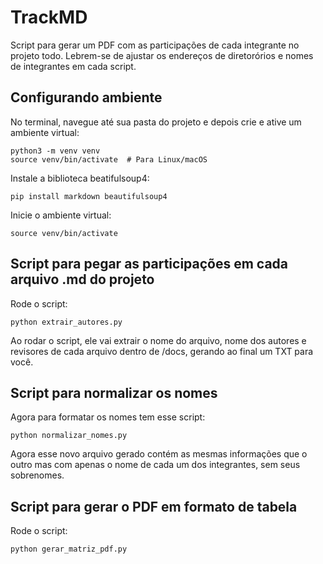 # TrackMD
Script para gerar um PDF com as participações de cada integrante no projeto todo. Lebrem-se de ajustar os endereços de diretorórios e nomes de integrantes em cada script.

## Configurando ambiente

No terminal, navegue até sua pasta do projeto e depois crie e ative um ambiente virtual:

```
python3 -m venv venv
source venv/bin/activate  # Para Linux/macOS
```

Instale a biblioteca beatifulsoup4:

```
pip install markdown beautifulsoup4
```

Inicie o ambiente virtual:

```
source venv/bin/activate 
```

## Script para pegar as participações em cada arquivo .md do projeto

Rode o script:

```
python extrair_autores.py
```

Ao rodar o script, ele vai extrair o nome do arquivo, nome dos autores e revisores de cada arquivo dentro de /docs, gerando ao final um TXT para você. 

## Script para normalizar os nomes

Agora para formatar os nomes tem esse script:

```
python normalizar_nomes.py
```

Agora esse novo arquivo gerado contém as mesmas informações que o outro mas com apenas o nome de cada um dos integrantes, sem seus sobrenomes. 


## Script para gerar o PDF em formato de tabela

Rode o script:

```
python gerar_matriz_pdf.py
```
